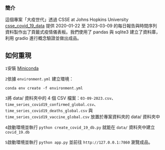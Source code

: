 ### 簡介
這個專案「大疫世代」透過 CSSE at Johns Hopkins University [csse_covid_19_data](https://github.com/CSSEGISandData/COVID-19/tree/master/csse_covid_19_data) 提供 2020-01-22 至 2023-03-09 的每日報告與時間序列資料製作出了頁籤式疫情儀表板。我們使用了 pandas 與 sqlite3 建立了資料庫，利用 gradio 進行概念驗證並做出成品。


## 如何重現
`1`安裝 [Miniconda](https://docs.anaconda.com/miniconda/)

`2`依據 `environment.yml` 建立環境：
```
conda env create -f environment.yml
```
`3`將 data/ 資料夾中的 4 個 CSV 檔案：`03-09-2023.csv`、`time_series_covid19_confirmed_global.csv`、`time_series_covid19_deaths_global.csv` 與 `time_series_covid19_vaccine_global.csv` 放置於專案資料夾的 data/ 資料夾中

`4`啟動環境並執行 `python create_covid_19_db.py` 就能在 `data/` 資料夾中建立 `covid_19.db`

`5`啟動環境並執行 `python app.py` 並前往 `http://127.0.0.1:7860` 瀏覽成品。